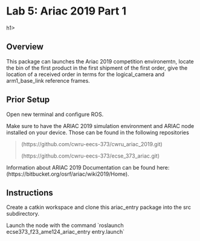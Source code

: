 <h1>Lab 5: Ariac 2019 Part 1</h1>h1>

<h2>Overview</h2>
    <p>This package can launches the Ariac 2019 competition environemtn, locate the bin of the first product in the first shipment of the first order, give the location of a received order in terms for the logical_camera and arm1_base_link reference frames.</p>

<h2>Prior Setup</h2>
    <p>Open new terminal and configure ROS.</p>
    <p>Make sure to have the ARIAC 2019 simulation environment and ARIAC node installed on your device. Those can be found in the following repositories</p>
        <blockquote>
            <p>(https://github.com/cwru-eecs-373/cwru_ariac_2019.git)</p>
            <p>(https://github.com/cwru-eecs-373/ecse_373_ariac.git)</p>
        </blockquote>
    <p>Information about ARIAC 2019 Documentation can be found here: (https://bitbucket.org/osrf/ariac/wiki2019/Home).</p>

<h2>Instructions</h2>
    <p>Create a catkin workspace and clone this ariac_entry package into the src subdirectory.</p>
    <p>Launch the node with the command `roslaunch ecse373_f23_ame124_ariac_entry entry.launch`</p>
